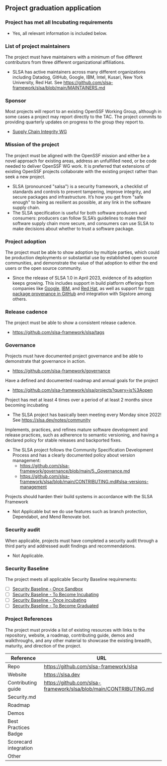 ## Project graduation application

### Project has met all Incubating requirements
  * Yes, all relevant information is included below.

### List of project maintainers
The project must have maintainers with a minimum of five different contributors from three different organizational affiliations.

  * SLSA has active maintainers across many different organizations including Datadog, GitHub, Google, IBM, Intel, Kusari, New York University, Red Hat.
    See https://github.com/slsa-framework/slsa/blob/main/MAINTAINERS.md

### Sponsor
Most projects will report to an existing OpenSSF Working Group, although in some cases a project may report directly to the TAC. The project commits to providing quarterly updates on progress to the group they report to.
  * [Supply Chain Integrity WG](https://github.com/ossf/wg-supply-chain-integrity/tree/main)

### Mission of the project
The project must be aligned with the OpenSSF mission and either be a novel approach for existing areas, address an unfulfilled need, or be code needed to deliver OpenSSF WG work. It is preferred that extensions of existing OpenSSF projects collaborate with the existing project rather than seek a new project.
  * SLSA (pronounced "salsa") is a security framework, a checklist of standards and controls to prevent tampering, improve integrity, and secure packages and infrastructure. It’s how you get from "safe enough" to being as resilient as possible, at any link in the software supply chain.
  * The SLSA specification is useful for both software producers and consumers: producers can follow SLSA’s guidelines to make their software supply chain more secure, and consumers can use SLSA to make decisions about whether to trust a software package.

### Project adoption
The project must be able to show adoption by multiple parties, which could be production deployments or substantial use by established open source communities, and demonstrate the value of that adoption to either the end users or the open source community.
  * Since the release of SLSA 1.0 in April 2023, evidence of its adoption keeps growing. This includes support in build platform offerings from companies like [Google](https://cloud.google.com/build/docs/overview), [IBM](https://cloud.ibm.com/docs/devsecops?topic=devsecops-cd-devsecops-slsa), and [Red Hat](https://developers.redhat.com/products/trusted-software-supply-chain/overview), as well as support for [npm package provenance in GitHub](https://github.blog/security/supply-chain-security/introducing-npm-package-provenance/) and integration with Sigstore among others.

### Release cadence
The project must be able to show a consistent release cadence.
  * https://github.com/slsa-framework/slsa/tags

### Governance
Projects must have documented project governance and be able to demonstrate that governance in action.
  * https://github.com/slsa-framework/governance

Have a defined and documented roadmap and annual goals for the project
  * https://github.com/slsa-framework/slsa/projects?query=is%3Aopen

Project has met at least 4 times over a period of at least 2 months since becoming incubating
  * The SLSA project has basically been meeting every Monday since 2022! See https://slsa.dev/notes/community

Implements, practices, and refines mature software development and release practices, such as adherence to semantic versioning, and having a declared policy for stable releases and backported fixes.
  * The SLSA project follows the Community Specification Development Process and has a clearly documented policy about version management:
    * https://github.com/slsa-framework/governance/blob/main/5._Governance.md
    * https://github.com/slsa-framework/slsa/blob/main/CONTRIBUTING.md#slsa-versions-management

Projects should harden their build systems in accordance with the SLSA Framework
  * Not Applicable but we do use features such as branch protection, Dependabot, and Mend Renovate bot.

### Security audit
When applicable, projects must have completed a security audit through a third party and addressed audit findings and recommendations.
  * Not Applicable.

### Security Baseline

The project meets all applicable Security Baseline requirements:
 * [ ] [Security Baseline - Once Sandbox](https://github.com/ossf/tac/blob/main/process/security_baseline.md#security-baseline---once-sandbox)
 * [ ] [Security Baseline - To Become Incubating](https://github.com/ossf/tac/blob/main/process/security_baseline.md#security-baseline---to-become-incubating)
 * [ ] [Security Baseline - Once incubating](https://github.com/ossf/tac/blob/main/process/security_baseline.md#security-baseline---once-incubating)
 * [ ] [Security Baseline - To Become Graduated](https://github.com/ossf/tac/blob/main/process/security_baseline.md#security-baseline---to-become-graduated)

### Project References
The project must provide a list of existing resources with links to the repository, website, a roadmap, contributing guide, demos and walkthroughs, and any other material to showcase the existing breadth, maturity, and direction of the project.

 Reference              | URL |
|-----------------------|-----|
| Repo                  |  https://github.com/slsa-framework/slsa   |
| Website               |  https://slsa.dev   |
| Contributing guide    |  https://github.com/slsa-framework/slsa/blob/main/CONTRIBUTING.md   |
| Security.md           |     |
| Roadmap               |     |
| Demos                 |     |
| Best Practices Badge  |     |
| Scorecard integration |     |
| Other                 |     |
